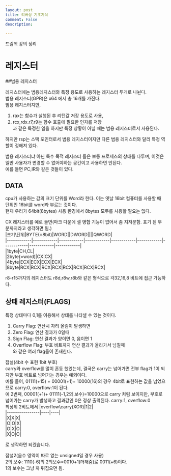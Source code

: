 ```yaml
---
layout: post
title: 리버싱 기초지식
comment: False
description: 

---
```


드림핵 강의 정리

# 레지스터  

##범용 레지스터

레지스터에는 범용레지스터와 특정 용도로 사용하는 레지스터 두개로 나뉜다.  
범용 레지스터(GPR)은 x64 에서 총 16개를 가진다.  
범용 레지스터지만,  
1. rax는 함수가 실행된 후 리턴값 저장 용도로 사용,  
2. rcx,rdx.r7,r9는 함수 호출에 필요한 인자를 저장  
과 같은 특정한 일을 하지만 특정 상황이 아닐 때는 범용 레지스터로서 사용된다.

하지만 rsp는 스택 포인터로서 범용 레지스터이지만 다른 범용 레지스터와 달리 특정 역할이 정해져 있다.  

범용 레지스터냐 아닌 특수 목적 레지스터 들은 보통 프로세스의 상태를 다루며, 이것은 일반 사용자가 변경할 수 없어야하는 공간이고 사용하면 안된다.  
예를 들면 PC,IR와 같은 것들이 있다.  

## DATA  
cpu가 사용하는 값의 크기 단위를 Word라 한다. 이는 옛날 16bit 컴퓨터를 사용할 때 단위인 16bit를 word라 부르는 것이다.  
현재 우리가 64bit(8bytes) 사용 환경에서 8bytes 모두를 사용할 필요는 없다.  

CX 레지스터를 예로 들면(마크 다운에 셀 병합 기능이 없어서 좀 지저분함. 표기 된 부분까지라고 생각하면 됨.)  
|크기\단위|BYTE(=8bit)|WORD||DWORD||||QWORD|  
|------------|------------|------------|------------|------------|------------|------------|------------|------------|  
|1byte|CH,CL|  
|2byte(=word)|CX|CX|  
|4byte|ECX|ECX|ECX|ECX|  
|8byte|RCX|RCX|RCX|RCX|RCX|RCX|RCX|RCX|  

r8-r15까지의 레지스터도 r8d,r8w,r8b와 같은 형식으로 각32,16,8 비트에 접근 가능하다.  

## 상태 레지스터(FLAGS)  
특정 상태마다 0,1를 이용해서 상태를 나타낼 수 있는 것이다.  

1) Carry Flag: 연산시 자리 올림이 발생하면   
2) Zero Flag: 연산 결과가 0일때  
3) Sign Flag: 연산 결과가 양이면 0, 음이면 1  
4) Overflow Flag: 부호 비트까지 연산 결과가 올라가서 넘칠때  
와 같은 여러 flag들이 존재한다.  

잡설(4bit 수 표현 1bit 부호)  
carry와 overflow를 많이 혼동 했었는데, 결국은 carry는 넘어가면 전부 flag가 1이 되지만 부호 비트로 넘어가는 경우는 예외이다.  
예를 들어, 01111(+15) + 00001(+1)= 10000(16)의 경우 4bit로 표현하는 값을 넘었으므로 carry:0, overflow:1이 된다.  
예 2번째, 00001(+1)+ 01111(-1,2의 보수)=10000으로 carry 처럼 보이지만, 부호로 넘어가는 carry가 발생하고 결과값인 0은 정상 출력된다. carry:1, overflow:0  
최상위 2비트에서
|overflow\carry(XOR)|1|2|  
|----------------|----|----|  
|X|X|X|  
|O|O|X|  
|O|X|O|  
|X|O|O|  

로 생각하면 되겠습니다.  

잡설2(음수 영역이 따로 없는 unsigned일 경우 사용)  
2의 보수: 1110(-6)의 2의보수=0010+1(더해줌)로 0011(+6)이다.  
1의 보수는 그냥 까 뒤집으면 됨.  






